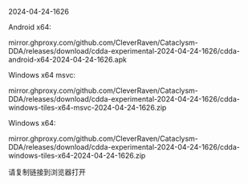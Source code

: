 2024-04-24-1626

Android x64:

mirror.ghproxy.com/github.com/CleverRaven/Cataclysm-DDA/releases/download/cdda-experimental-2024-04-24-1626/cdda-android-x64-2024-04-24-1626.apk

Windows x64 msvc:

mirror.ghproxy.com/github.com/CleverRaven/Cataclysm-DDA/releases/download/cdda-experimental-2024-04-24-1626/cdda-windows-tiles-x64-msvc-2024-04-24-1626.zip

Windows x64:

mirror.ghproxy.com/github.com/CleverRaven/Cataclysm-DDA/releases/download/cdda-experimental-2024-04-24-1626/cdda-windows-tiles-x64-2024-04-24-1626.zip

请复制链接到浏览器打开


